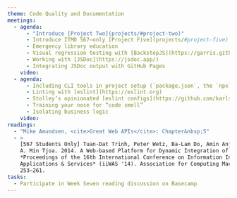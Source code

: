 ```yaml
---
theme: Code Quality and Documentation
meetings:
  - agenda:
      - "Introduce [Project Two](projects/#project-two)"
      - Introduce ITMD 567–only [Project Five](projects/#project-five)
      - Emergency library education
      - Visual regression testing with [BackstopJS](https://garris.github.io/BackstopJS/)
      - Working with [JSDoc](https://jsdoc.app/)
      - Integrating JSDoc output with GitHub Pages
    video:
  - agenda:
      - Including CLI tools in project setup (`package.json`, the `npx` command)
      - Linting with [eslint](https://eslint.org)
      - Stolley’s opinionated [eslint configs](https://github.com/karlstolley/eslint-config)
      - Training your nose for “code smell”
      - Isolating business logic
    video:
readings:
  - "Mike Amundsen, <cite>Great Web APIs</cite>: Chapter&nbsp;5"
  - >
    [567 Students Only] Tuan-Dat Trinh, Peter Wetz, Ba-Lam Do, Amin Anjomshoaa, Elmar Kiesling, and
    A. Min Tjoa. 2014. A Web-based Platform for Dynamic Integration of Heterogeneous Data. In
    *Proceedings of the 16th International Conference on Information Integration and Web-based
    Applications & Services* (iiWAS '14). Association for Computing Machinery, New York, NY, USA,
    253–261.
tasks:
  - Participate in Week Seven reading discussion on Basecamp
---
```

